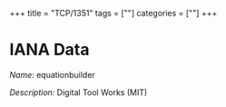 +++
title = "TCP/1351"
tags = [""]
categories = [""]
+++

# IANA Data

_Name:_ equationbuilder

_Description:_ Digital Tool Works (MIT)

